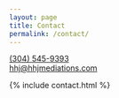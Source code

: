 ```yaml
---
layout: page
title: Contact
permalink: /contact/
---
```


<section class="py-5">
	<div class="container">
		<p class="mb-3">
        <a class="mb-0 text-decoration-none text-dark me-2" href="tel:3045459393">
          <span class="fas fa-phone"></span> (304) 545-9393
        </a><br>
        <a class="mb-0 text-decoration-none text-dark" href="mailto:hhj@hhjmediations.com">
          <span class="fas fa-envelope"></span> hhj@hhjmediations.com
        </a>
      </p>
	  {% include contact.html %}
	</div>
</section>